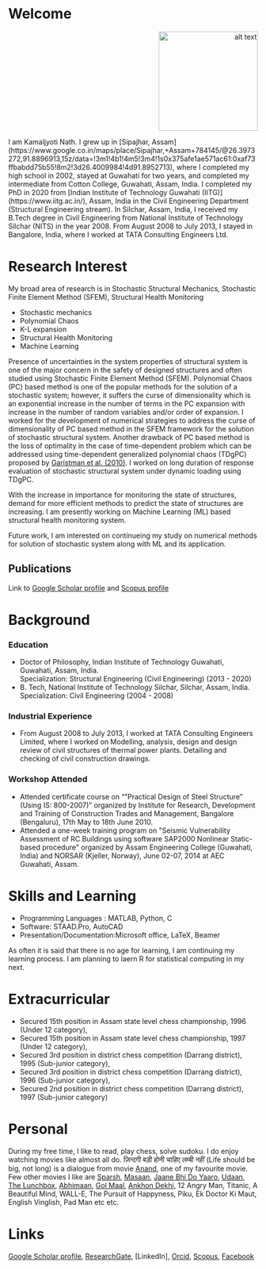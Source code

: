 # Welcome 
<p align="right">
<img src="https://user-images.githubusercontent.com/75487639/101278081-f35a9780-37de-11eb-8f8f-99fafed90c2e.jpg" alt="alt text" width="200" height="200" aligh="right">
</p>
I am Kamaljyoti Nath. I grew up in [Sipajhar, Assam](https://www.google.co.in/maps/place/Sipajhar,+Assam+784145/@26.3973272,91.8896913,15z/data=!3m1!4b1!4m5!3m4!1s0x375afe1ae571ac61:0xaf73ffbabdd75b55!8m2!3d26.4009984!4d91.8952713), where I completed my high school in 2002, stayed at Guwahati for two years, and completed my intermediate from Cotton College, Guwahati, Assam, India. I completed my PhD in 2020 from [Indian Institute of Technology Guwahati (IITG)](https://www.iitg.ac.in/), Assam, India in the Civil Engineering Department (Structural Engineering stream). In Silchar, Assam, India, I received my B.Tech degree in Civil Engineering from National Institute of Technology Silchar (NITS) in the year 2008. From August 2008 to July 2013, I stayed in Bangalore, India, where I worked at TATA Consulting Engineers Ltd.
 
# Research Interest
My broad area of research is in Stochastic Structural Mechanics, Stochastic Finite Element Method (SFEM), Structural Health Monitoring
- Stochastic mechanics
- Polynomial Chaos
- K-L expansion
- Structural Health Monitoring
- Machine Learning

Presence of uncertainties in the system properties of structural system is one of the major concern in the safety of designed structures and often studied using Stochastic Finite Element Method (SFEM). Polynomial Chaos (PC) based method is one of the popular methods for the solution of a stochastic system; however, it suffers the curse of dimensionality which is an exponential increase in the number of terms in the PC expansion with increase in the number of random variables and/or order of expansion. I worked for the development of numerical strategies to address the curse of dimensionality of PC based method in the SFEM framework for the solution of stochastic structural system. Another drawback of PC based method is the loss of optimality in the case of time-dependent problem which can be addressed using time-dependent generalized polynomial chaos (TDgPC) proposed by [Garistman et al. (2010)](https://www.sciencedirect.com/science/article/pii/S0021999110004134). I worked on long duration of response evaluation of stochastic structural system under dynamic loading using TDgPC.

With the increase in importance for monitoring the state of structures, demand for more efficient methods to predict the state of structures are increasing. I am presently working on Machine Learning (ML) based structural health monitoring system.

Future work, I am interested on continueing my study on numerical methods for solution of stochastic system along with ML and its application. 


## Publications

Link to [Google Scholar profile](https://scholar.google.co.in/citations?user=U9Vf1IwAAAAJ&hl=en) and [Scopus profile](https://www.scopus.com/authid/detail.uri?authorId=57072835400)

# Background
### Education
- Doctor of Philosophy, Indian Institute of Technology Guwahati, Guwahati, Assam, India.  
  Specialization: Structural Engineering (Civil Engineering) (2013 - 2020)
- B. Tech, National Institute of Technology Silchar, Silchar, Assam, India. Specialization: Civil Engineering (2004 - 2008)

### Industrial Experience

- From August 2008 to July 2013, I worked at TATA Consulting Engineers Limited, where I worked on Modelling, analysis, design and design review of civil structures of
thermal power plants. Detailing and checking of civil construction drawings.

### Workshop Attended
- Attended certificate course on “”Practical Design of Steel Structure” (Using IS: 800-2007)” organized by Institute for Research, Development and Training of Construction Trades and Management, Bangalore (Bengaluru), 17th May to 18th June 2010.
- Attended a one-week training program on "Seismic Vulnerability Assessment of RC Buildings using software SAP2000 Nonlinear Static-based procedure" organized by Assam Engineering College (Guwahati, India) and NORSAR (Kjeller, Norway), June 02-07, 2014 at AEC Guwahati, Assam.

#  Skills and Learning
- Programming Languages : MATLAB, Python, C
- Software: STAAD.Pro, AutoCAD
- Presentation/Documentation:Microsoft office, LaTeX, Beamer

As often it is said that there is no age for learning, I am continuing my learning process. I am planning to laern R for statistical computing in my next.

# Extracurricular
- Secured 15th  position in Assam state level chess championship, 1996 (Under 12 category), 
- Secured 15th  position in Assam state level chess championship, 1997 (Under 12 category), 
- Secured 3rd  position in district chess competition (Darrang district), 1995 (Sub-junior category), 
- Secured 3rd position in district chess competition (Darrang district), 1996 (Sub-junior category),
- Secured 2nd position in district chess competition (Darrang district), 1997 (Sub-junior category)


# Personal
During my free time, I like to read, play chess, solve sudoku. I do enjoy watching movies like almost all do. ज़िन्दगी बड़ी होनी चाहिए लम्बी नहीं (Life should be big, not long) is a dialogue from movie [Anand](https://www.imdb.com/title/tt0066763/), one of my favourite movie. Few other movies I like are [Sparsh](https://www.imdb.com/title/tt0079938/), [Masaan](https://www.imdb.com/title/tt4635372/), [Jaane Bhi Do Yaaro](https://www.imdb.com/title/tt0085743/), [Udaan](https://www.imdb.com/title/tt1639426/), [The Lunchbox](https://www.imdb.com/title/tt2350496/), [Abhimaan](https://www.imdb.com/title/tt0069671/), [Gol Maal](https://www.imdb.com/title/tt0079221/), [Ankhon Dekhi](https://www.imdb.com/title/tt3614516/), 12 Angry Man, Titanic, A Beautiful Mind, WALL-E, The Pursuit of Happyness, Piku, Ek Doctor Ki Maut, English Vinglish, Pad Man etc etc.

# Links
[Google Scholar profile](https://scholar.google.co.in/citations?user=U9Vf1IwAAAAJ&hl=en), [ResearchGate](https://www.researchgate.net/profile/Kamaljyoti_Nath2), [LinkedIn], [Orcid](https://orcid.org/0000-0002-5946-6329), [Scopus](https://www.scopus.com/authid/detail.uri?authorId=57072835400), [Facebook](https://www.facebook.com/nath.kamaljyoti/)
